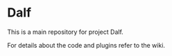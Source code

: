 # Dalf

This is a main repository for project Dalf. 

For details about the code and plugins refer to the wiki.
